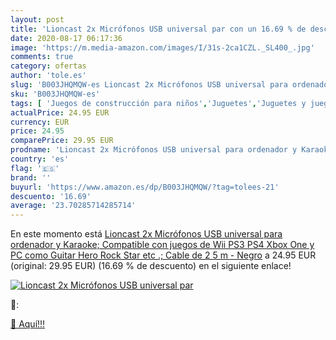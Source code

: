 ```yaml
---
layout: post
title: 'Lioncast 2x Micrófonos USB universal par con un 16.69 % de descuento'
date: 2020-08-17 06:17:36
image: 'https://m.media-amazon.com/images/I/31s-2ca1CZL._SL400_.jpg'
comments: true
category: ofertas
author: 'tole.es'
slug: 'B003JHQMQW-es Lioncast 2x Micrófonos USB universal para ordenador y...'
sku: 'B003JHQMQW-es'
tags: [ 'Juegos de construcción para niños','Juguetes','Juguetes y juegos','ps4','xbox', ]
actualPrice: 24.95 EUR
currency: EUR
price: 24.95
comparePrice: 29.95 EUR
prodname: 'Lioncast 2x Micrófonos USB universal para ordenador y Karaoke; Compatible con juegos de Wii  PS3  PS4  Xbox One y PC como Guitar Hero  Rock Star  etc .; Cable de 2 5 m - Negro'
country: 'es'
flag: '🇪🇸'
brand: ''
buyurl: 'https://www.amazon.es/dp/B003JHQMQW/?tag=tolees-21'
descuento: '16.69'
average: '23.70285714285714'
---
```


En este momento está [Lioncast 2x Micrófonos USB universal para ordenador y Karaoke; Compatible con juegos de Wii  PS3  PS4  Xbox One y PC como Guitar Hero  Rock Star  etc .; Cable de 2 5 m - Negro](https://www.amazon.es/dp/B003JHQMQW/?tag=tolees-21) a 24.95 EUR (original: 29.95 EUR) (16.69 %  de descuento) en el siguiente enlace!

[![Lioncast 2x Micrófonos USB universal par](https://m.media-amazon.com/images/I/31s-2ca1CZL._SL400_.jpg)](https://www.amazon.es/dp/B003JHQMQW/?tag=tolees-21)

🔎:


[🛒 Aquí!!!](https://www.amazon.es/dp/B003JHQMQW/?tag=tolees-21)
